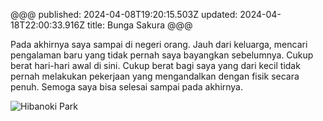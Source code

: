@@@
published: 2024-04-08T19:20:15.503Z
updated: 2024-04-18T22:00:33.916Z
title: Bunga Sakura
@@@

Pada akhirnya saya sampai di negeri orang. 
Jauh dari keluarga, mencari pengalaman baru yang tidak pernah saya bayangkan sebelumnya.
Cukup berat hari-hari awal di sini.
Cukup berat bagi saya yang dari kecil tidak pernah melakukan pekerjaan yang mengandalkan dengan fisik secara penuh.
Semoga saya bisa selesai sampai pada akhirnya.

![Hibanoki Park](posts/sakura.webp)

